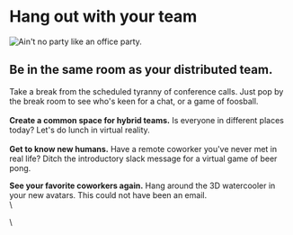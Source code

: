 # Hang out with your team

![Ain't no party like an office party.](<../.gitbook/assets/image (2) (1) (1).png>)

## Be in the same room as your distributed team.

Take a break from the scheduled tyranny of conference calls. Just pop by the break room to see who's keen for a chat, or a game of foosball.\
\
**Create a common space for hybrid teams.** Is everyone in different places today? Let's do lunch in virtual reality.\
\
**Get to know new humans.** Have a remote coworker you've never met in real life? Ditch the introductory slack message for a virtual game of beer pong.&#x20;

**See your favorite coworkers again.** Hang around the 3D watercooler in your new avatars. This could not have been an email.\
\


\




